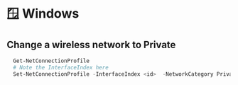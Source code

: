 # 🪟 Windows

## Change a wireless network to Private

```powershell
  Get-NetConnectionProfile
  # Note the InterfaceIndex here
  Set-NetConnectionProfile -InterfaceIndex <id>  -NetworkCategory Private
```
